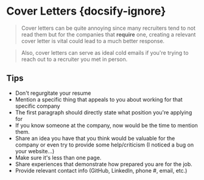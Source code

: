 # Cover Letters {docsify-ignore}

> Cover letters can be quite annoying since many recruiters tend to not read them but for the companies that **require** one, creating a relevant cover letter is vital could lead to a much better response.

> Also, cover letters can serve as ideal cold emails if you're trying to reach out to a recruiter you met in person.

## Tips

- Don't regurgitate your resume
- Mention a specific thing that appeals to you about working for that specific company
- The first paragraph should directly state what position you're applying for
- If you know someone at the company, now would be the time to mention them.
- Share an idea you have that you think would be valuable for the company or even try to provide some help/criticism (I noticed a bug on your website...)
- Make sure it's less than one page.
- Share experiences that demonstrate how prepared you are for the job.
- Provide relevant contact info (GitHub, LinkedIn, phone #, email, etc.)